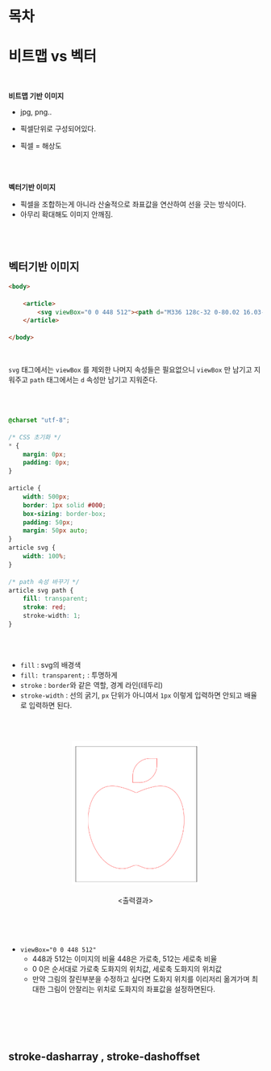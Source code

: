 # 목차











# 비트맵 vs 벡터

<br>

**비트맵 기반 이미지**

+ jpg, png..

+ 픽셀단위로 구성되어있다.

+ 픽셀 = 해상도

<br><br>

**벡터기반 이미지**

+ 픽셀을 조합하는게 아니라 산술적으로 좌표값을 연산하여 선을 긋는 방식이다.
+ 아무리 확대해도 이미지 안깨짐.

<br><br>

<div id='1'></div>

## 벡터기반 이미지

```html
<body>

    <article>
        <svg viewBox="0 0 448 512"><path d="M336 128c-32 0-80.02 16.03-112 32.03c-32.01-16-79.1-32.02-111.1-32.03C32 128 .4134 210.5 .0033 288c-.5313 99.97 63.99 224 159.1 224c32 0 48-16 64-16c16 0 32 16 64 16c96 0 160.4-122.8 159.1-224C447.7 211.6 416 128 336 128zM320 32V0h-32C243.8 0 208 35.82 208 80v32h32C284.2 112 320 76.18 320 32z"/></svg>
    </article>
	
</body>
```

<br>

`svg` 태그에서는 `viewBox` 를 제외한 나머지 속성들은 필요없으니  `viewBox` 만 남기고 지워주고 `path` 태그에서는 `d` 속성만 남기고 지워준다.

<br><br>

```css
@charset "utf-8";

/* CSS 초기화 */
* {
	margin: 0px;
	padding: 0px;
}

article {
	width: 500px; 
	border: 1px solid #000;
	box-sizing: border-box; 
	padding: 50px;
	margin: 50px auto;
}
article svg {
	width: 100%;
}

/* path 속성 바꾸기 */
article svg path {
	fill: transparent; 
	stroke: red;
	stroke-width: 1;
}
```

<br><br>

+ `fill` : svg의 배경색
+ `fill: transparent;` : 투명하게
+ `stroke` : `border`와 같은 역할, 경계 라인(테두리)
+ `stroke-width` : 선의 굵기, `px` 단위가 아니여서 `1px` 이렇게 입력하면 안되고 배율로 입력하면 된다.

<br><br>

<div align='center'>
    <img src='11. 벡터 이미지 파일 제어.assets/image-20220721150108516.png' alt='이미지 에러' width=50%>
    <br><br>
    <출력결과>
</div>

<br><br><br>

+ `viewBox="0 0 448 512"`
  + 448과 512는 이미지의 비율 448은 가로축, 512는 세로축 비율
  + 0 0은 순서대로 가로축 도화지의 위치값, 세로축 도화지의 위치값
  + 만약 그림의 잘린부분을 수정하고 싶다면 도화지 위치를 이리저리 옮겨가며 최대한 그림이 안잘리는 위치로 도화지의 좌표값을 설정하면된다.

<br><br><br><br>

## stroke-dasharray , stroke-dashoffset

